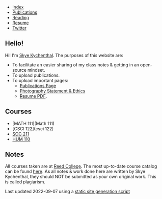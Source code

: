 - [Index](/)
- [Publications](/publications)
- [Reading](/reading)
- [Resume](/resume.pdf)
- [Twitter](https://www.twitter.com/skymochi64)

## Hello!

Hi! I'm [Skye Kychenthal](https://www.skymocha.net). The purposes of this website are:

- To facilitate an easier sharing of my class notes & getting in an open-source mindset.
- To upload publications.
- To upload important pages:
    - [Publications Page](/publications) 
    - [Photography Statement & Ethics](/photography)
    - [Resume PDF](/resume.pdf).

## Courses

- [MATH 111](Math 111)
- [CSCI 122](csci 122)
- [SOC 211](Courses/Soc211/)
- [HUM 110](Courses/Hum110/)

## Notes

All courses taken are at [Reed College](https://www.reed.edu). The most up-to-date course catalog can be found [here](https://www.reed.edu/catalog/). As all notes & work done here are written by Skye Kychenthal, they should NOT be submitted as your own original work. This is called plagiarism.

Last updated 2022-09-07 using a [static site generation script](https://github.com/SkyMocha/skymocha.github.io/blob/main/update.py)
